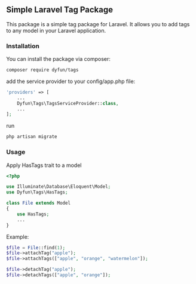 ## Simple Laravel Tag Package
This package is a simple tag package for Laravel. It allows you to add tags to any model in your Laravel application.

### Installation
You can install the package via composer:

```bash
composer require dyfun/tags
```

add the service provider to your config/app.php file:

```php
'providers' => [
    ...
    Dyfun\Tags\TagsServiceProvider::class,
    ...
];
```

run

```bash
php artisan migrate
```

### Usage
Apply HasTags trait to a model

```php
<?php

use Illuminate\Database\Eloquent\Model;
use Dyfun\Tags\HasTags;

class File extends Model
{
    use HasTags;
    ...
}
```

Example:
```php
$file = File::find(1);
$file->attachTag("apple");
$file->attachTags(["apple", "orange", "watermelon"]);

$file->detachTag("apple");
$file->detachTags(["apple", "orange"]);
```




